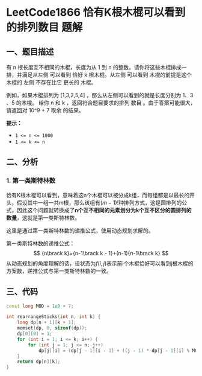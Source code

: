 # LeetCode1866 恰有K根木棍可以看到的排列数目 题解

## 一、题目描述

有 n 根长度互不相同的木棍，长度为从 1 到 n 的整数。请你将这些木棍排成一排，并满足从左侧 可以看到 恰好 k 根木棍。从左侧 可以看到 木棍的前提是这个木棍的 左侧 不存在比它 更长的 木棍。

例如，如果木棍排列为 [1,3,2,5,4] ，那么从左侧可以看到的就是长度分别为 1、3 、5 的木棍。
给你 n 和 k ，返回符合题目要求的排列 数目 。由于答案可能很大，请返回对 10^9 + 7 取余 的结果。

**提示：**

- `1 <= n <= 1000`
- `1 <= k <= n`



## 二、分析

### 1. 第一类斯特林数

恰有K根木棍可以看到，意味着这n个木棍可以被分成k组，而每组都是以最长的开头，假设其中一组一共$m$根，那么该组有$(m-1)!$种排列方式，这是圆排列的公式，因此这个问题就转换成了**n个互不相同的元素划分为k个互不区分的圆排列的数量**，这就是第一类斯特林数。

这里是通过第一类斯特林数的递推公式，使用动态规划求解的。

第一类斯特林数的递推公式：
$$
{n\brack k}={n-1\brack k - 1}+(n-1){n-1\brack k}
$$
从动态规划的角度理解的话，设状态为$f(i,j)$表示前i个木棍恰好可以看到j根木棍的方案数，递推公式与第一类斯特林数的一致。



## 三、代码

```c++
const long MOD = 1e9 + 7;

int rearrangeSticks(int n, int k) {
    long dp[n + 1][k + 1];
    memset(dp, 0, sizeof(dp));
    dp[0][0] = 1;
    for (int i = 1; i <= k; i++) {
        for (int j = 1; j <= n; j++) 
            dp[j][i] = (dp[j - 1][i - 1] + ((j - 1) * dp[j - 1][i] % MOD)) % MOD;
    }
    return dp[n][k];
}
```





